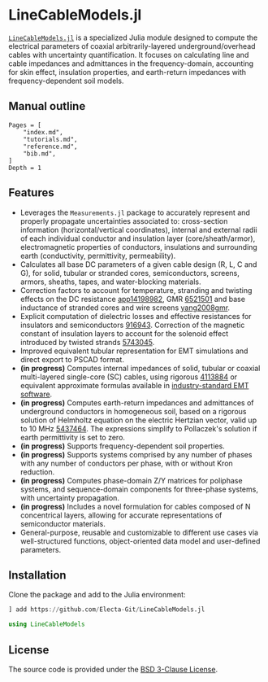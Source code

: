 # LineCableModels.jl

[`LineCableModels.jl`](https://github.com/Electa-Git/LineCableModels.jl) is a specialized Julia module designed to compute the electrical parameters of coaxial arbitrarily-layered underground/overhead cables with uncertainty quantification. It focuses on calculating line and cable impedances and admittances in the frequency-domain, accounting for skin effect, insulation properties, and earth-return impedances with frequency-dependent soil models.

## Manual outline

```@contents
Pages = [
    "index.md",
    "tutorials.md",
    "reference.md",
    "bib.md",
]
Depth = 1
```

## Features

- Leverages the `Measurements.jl` package to accurately represent and properly propagate uncertainties associated to: cross-section information (horizontal/vertical coordinates), internal and external radii of each individual conductor and insulation layer (core/sheath/armor), electromagnetic properties of conductors, insulations and surrounding earth (conductivity, permittivity, permeability).
- Calculates all base DC parameters of a given cable design (R, L, C and G), for solid, tubular or stranded cores, semiconductors, screens, armors, sheaths, tapes,  and water-blocking materials.
- Correction factors to account for temperature, stranding and twisting effects on the DC resistance [app14198982](@cite), GMR [6521501](@cite) and base inductance of stranded cores and wire screens [yang2008gmr](@cite).
- Explicit computation of dielectric losses and effective resistances for insulators and semiconductors [916943](@cite). Correction of the magnetic constant of insulation layers to account for the solenoid effect introduced by twisted strands [5743045](@cite).
- Improved equivalent tubular representation for EMT simulations and direct export to PSCAD format.
- **(in progress)** Computes internal impedances of solid, tubular or coaxial multi-layered single-core (SC) cables, using rigorous [4113884](@cite) or equivalent approximate formulas available in [industry-standard EMT software](https://www.pscad.com/webhelp/EMTDC/Transmission_Lines/Deriving_System_Y_and_Z_Matrices.htm).
- **(in progress)** Computes earth-return impedances and admittances of underground conductors in homogeneous soil, based on a rigorous solution of Helmholtz equation on the electric Hertzian vector, valid up to 10 MHz [5437464](@cite). The expressions simplify to Pollaczek's solution if earth permittivity is set to zero.
- **(in progress)** Supports frequency-dependent soil properties.
- **(in progress)** Supports systems comprised by any number of phases with any number of conductors per phase, with or without Kron reduction.
- **(in progress)** Computes phase-domain Z/Y matrices for poliphase systems, and sequence-domain components for three-phase systems, with uncertainty propagation.
- **(in progress)** Includes a novel formulation for cables composed of N concentrical layers, allowing for accurate representations of semiconductor materials.
- General-purpose, reusable and customizable to different use cases via well-structured functions, object-oriented data model and user-defined parameters.

## Installation

Clone the package and add to the Julia environment:

```julia
] add https://github.com/Electa-Git/LineCableModels.jl
```

```julia
using LineCableModels
```

## License

The source code is provided under the [BSD 3-Clause License](https://github.com/Electa-Git/LineCableModels.jl/LICENSE).
